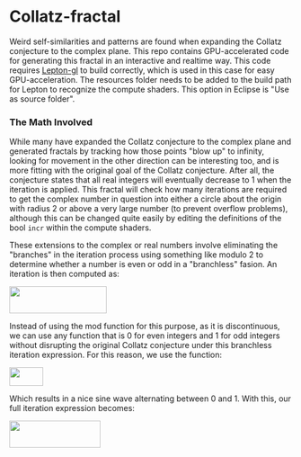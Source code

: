 # Collatz-fractal

Weird self-similarities and patterns are found when expanding the Collatz conjecture to the complex plane. This repo contains GPU-accelerated code for generating this fractal in an interactive and realtime way. This code requires [Lepton-gl](https://github.com/ranchordo/lepton/tree/lepton-gl) to build correctly, which is used in this case for easy GPU-acceleration.
The resources folder needs to be added to the build path for Lepton to recognize the compute shaders. This option in Eclipse is "Use as source folder".

### The Math Involved
While many have expanded the Collatz conjecture to the complex plane and generated fractals by tracking how those points "blow up" to infinity, looking for movement in the other direction can be interesting too, and is more fitting with the original goal of the Collatz conjecture. After all, the conjecture states that all real integers will eventually decrease to 1 when the iteration is applied. This fractal will check how many iterations are required to get the complex number in question into either a circle about the origin with radius 2 or above a very large number (to prevent overflow problems), although this can be changed quite easily by editing the definitions of the bool `incr` within the compute shaders.

These extensions to the complex or real numbers involve eliminating the "branches" in the iteration process using something like modulo 2 to determine whether a number is even or odd in a "branchless" fasion. An iteration is then computed as:

<img src="https://raw.githubusercontent.com/ranchordo/Collatz-fractal/main/svgs/a860a991c97e81e0b23dfd28cfb690cb.svg" align=middle width=173.31903764999998pt height=47.6716218pt/>

Instead of using the mod function for this purpose, as it is discontinuous, we can use any function that is 0 for even integers and 1 for odd integers without disrupting the original Collatz conjecture under this branchless iteration expression. For this reason, we use the function:

<img src="https://raw.githubusercontent.com/ranchordo/Collatz-fractal/main/svgs/f8a21403d0cbd95f4a1d1b1b4e4b24d6.svg" align=middle width=60.260045999999996pt height=33.20539859999999pt/>

Which results in a nice sine wave alternating between 0 and 1. With this, our full iteration expression becomes:

<img src="https://raw.githubusercontent.com/ranchordo/Collatz-fractal/main/svgs/4ebf0e3754aa9a0d5f4a641cceb180b1.svg" align=middle width=162.21425549999998pt height=47.6716218pt/>
